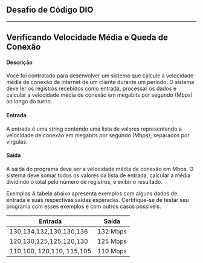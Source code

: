 ## Desafio de Código DIO
***

## Verificando Velocidade Média e Queda de Conexão

#### Descrição
Você foi contratado para desenvolver um sistema que calcule a velocidade média de conexão de internet de um cliente 
durante um período. O sistema deve ler os registros recebidos como entrada, processar os dados e calcular a 
velocidade média de conexão em megabits por segundo (Mbps) ao longo do turno.

#### Entrada
A entrada é uma string contendo uma lista de valores representando a velocidade de conexão em megabits por segundo 
(Mbps), separados por vírgulas.

#### Saída
A saída do programa deve ser a velocidade média de conexão em Mbps. O sistema deve somar todos os valores da lista 
de entrada, calcular a média dividindo o total pelo número de registros, e exibir o resultado.

Exemplos
A tabela abaixo apresenta exemplos com alguns dados de entrada e suas respectivas saídas esperadas. Certifique-se de testar seu programa com esses exemplos e com outros casos possíveis.

Entrada | Saída
--------|-------
130,134,132,130,130,136	| 132 Mbps
120,130,125,125,120,130	| 125 Mbps
110,100, 120,110, 115,105 | 110 Mbps